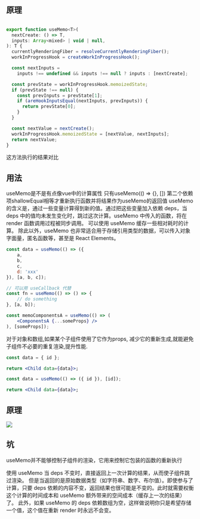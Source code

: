 
## 原理

```js

export function useMemo<T>(
  nextCreate: () => T,
  inputs: Array<mixed> | void | null,
): T {
  currentlyRenderingFiber = resolveCurrentlyRenderingFiber();
  workInProgressHook = createWorkInProgressHook();

  const nextInputs =
    inputs !== undefined && inputs !== null ? inputs : [nextCreate];

  const prevState = workInProgressHook.memoizedState;
  if (prevState !== null) {
    const prevInputs = prevState[1];
    if (areHookInputsEqual(nextInputs, prevInputs)) {
      return prevState[0];
    }
  }

  const nextValue = nextCreate();
  workInProgressHook.memoizedState = [nextValue, nextInputs];
  return nextValue;
}


```

这方法执行的结果对比

## 用法

useMemo是不是有点像vue中的计算属性 只有useMemo(() => {}, []) 第二个依赖项shallowEqual相等才重新执行函数并将结果作为useMemo的返回值
useMemo 的含义是，通过一些变量计算得到新的值。通过把这些变量加入依赖 deps，当 deps 中的值均未发生变化时，跳过这次计算。useMemo 中传入的函数，将在 render 函数调用过程被同步调用。
可以使用 useMemo 缓存一些相对耗时的计算。
除此以外，useMemo 也非常适合用于存储引用类型的数据，可以传入对象字面量，匿名函数等，甚至是 React Elements。

```jsx
const data = useMemo(() => ({
    a,
    b,
    c,
    d: 'xxx'
}), [a, b, c]);

// 可以用 useCallback 代替
const fn = useMemo(() => () => {
    // do something
}, [a, b]);

const memoComponentsA = useMemo(() => (
    <ComponentsA {...someProps} />
), [someProps]);


```

对于对象和数组,如果某个子组件使用了它作为props, 减少它的重新生成,就能避免子组件不必要的重复渲染,提升性能.

```jsx
const data = { id };

return <Child data={data}>;
```

```jsx
const data = useMemo(() => ({ id }), [id]);

return <Child data={data}>;
```

## 原理

![](https://tva1.sinaimg.cn/large/007S8ZIlly1gdz42f4l0sj30h20b4dg3.jpg)

## 坑

useMemo并不能够控制子组件的渲染，它用来控制它包装的函数的重新执行

使用 useMemo 当 deps 不变时，直接返回上一次计算的结果，从而使子组件跳过渲染。
但是当返回的是原始数据类型（如字符串、数字、布尔值）。即使参与了计算，只要 deps 依赖的内容不变，返回结果也很可能是不变的。此时就需要权衡这个计算的时间成本和 useMemo 额外带来的空间成本（缓存上一次的结果）了。
此外，如果 useMemo 的 deps 依赖数组为空，这样做说明你只是希望存储一个值，这个值在重新 render 时永远不会变。
